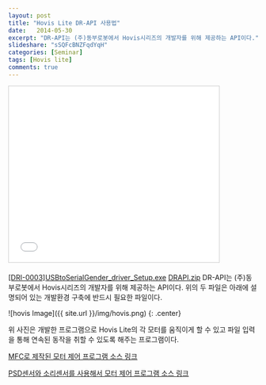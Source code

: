 ```yaml
---
layout: post
title: "Hovis Lite DR-API 사용법"
date:   2014-05-30
excerpt: "DR-API는 (주)동부로봇에서 Hovis시리즈의 개발자를 위해 제공하는 API이다."
slideshare: "sSQFcBNZFqdYqH"
categories: [Seminar]
tags: [Hovis lite]
comments: true
---
```


<iframe src="//www.slideshare.net/slideshow/embed_code/key/sSQFcBNZFqdYqH" width="425" height="355" frameborder="0" marginwidth="0" marginheight="0" scrolling="no" style="border:1px solid #CCC; border-width:1px; margin-bottom:5px; max-width: 100%;" allowfullscreen=""> </iframe>

<a href="{{ site.url }}/files/[DRI-0003]USBtoSerialGender_driver_Setup.exe">[DRI-0003]USBtoSerialGender_driver_Setup.exe</a>
<a href="{{ site.url }}/files/DRAPI.zip">DRAPI.zip</a>
DR-API는 (주)동부로봇에서 Hovis시리즈의 개발자를 위해 제공하는 API이다. 위의 두 파일은 아래에 설명되어 있는 개발환경 구축에 반드시 필요한 파일이다.

![hovis Image]({{ site.url }}/img/hovis.png)
{: .center}

위 사진은 개발한 프로그램으로 Hovis Lite의 각 모터를 움직이게 할 수 있고 파일 입력을 통해 연속된 동작을 취할 수 있도록 해주는 프로그램이다.

[MFC로 제작된 모터 제어 프로그램 소스 링크]

[PSD센서와 소리센서를 사용해서 모터 제어 프로그램 소스 링크]

[MFC로 제작된 모터 제어 프로그램 소스 링크]: https://github.com/yunsangq/hovis-lite-motor-control
[PSD센서와 소리센서를 사용해서 모터 제어 프로그램 소스 링크]: https://github.com/yunsangq/hovis-lite-example